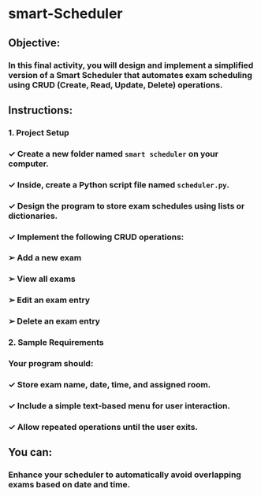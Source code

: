 # smart-Scheduler

## Objective:

### In this final activity, you will design and implement a simplified version of a Smart Scheduler that automates exam scheduling using CRUD (Create, Read, Update, Delete) operations.


## Instructions:

### 1. Project Setup

### ✓ Create a new folder named `smart scheduler` on your computer.
### ✓ Inside, create a Python script file named `scheduler.py`.
### ✓ Design the program to store exam schedules using lists or dictionaries.
### ✓ Implement the following CRUD operations:
### ➢ Add a new exam
### ➢ View all exams
### ➢ Edit an exam entry
### ➢ Delete an exam entry


### 2. Sample Requirements

### Your program should:

### ✓ Store exam name, date, time, and assigned room.
### ✓ Include a simple text-based menu for user interaction.
### ✓ Allow repeated operations until the user exits.


## You can:

### Enhance your scheduler to automatically avoid overlapping  exams based on date and time.